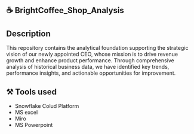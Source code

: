 ## ☕  BrightCoffee_Shop_Analysis

## Description
This repository contains the analytical foundation supporting the strategic vision of our newly appointed CEO, whose mission is to drive revenue growth and enhance product performance. Through comprehensive analysis of historical business data, we have identified key trends, performance insights, and actionable opportunities for improvement.


## ⚒️ Tools used
* Snowflake Colud Platform
* MS excel
* Miro
* MS Powerpoint
